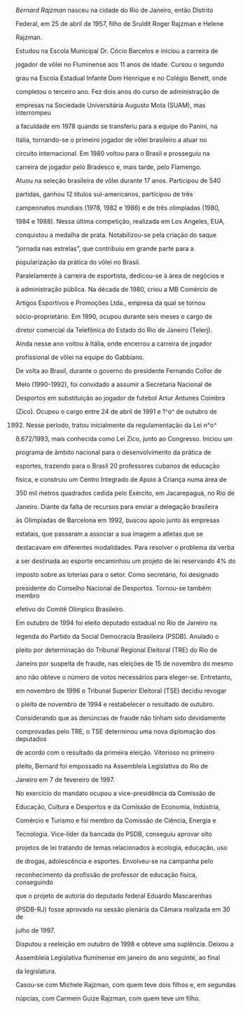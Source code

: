 

*Bernard Rajzman* nasceu na cidade do Rio de Janeiro, então Distrito

Federal, em 25 de abril de 1957, filho de Sruldit Roger Rajzman e Helene

Rajzman.



Estudou na Escola Municipal Dr. Cócio Barcelos e iniciou a carreira de

jogador de vôlei no Fluminense aos 11 anos de idade. Cursou o segundo

grau na Escola Estadual Infante Dom Henrique e no Colégio Benett, onde

completou o terceiro ano. Fez dois anos do curso de administração de

empresas na Sociedade Universitária Augusto Mota (SUAM), mas interrompeu

a faculdade em 1978 quando se transferiu para a equipe do Panini, na

Itália, tornando-se o primeiro jogador de vôlei brasileiro a atuar no

circuito internacional. Em 1980 voltou para o Brasil e prosseguiu na

carreira de jogador pelo Bradesco e, mais tarde, pelo Flamengo.



Atuou na seleção brasileira de vôlei durante 17 anos. Participou de 540

partidas, ganhou 12 títulos sul-americanos, participou de três

campeonatos mundiais (1978, 1982 e 1986) e de três olimpíadas (1980,

1984 e 1988). Nessa última competição, realizada em Los Angeles, EUA,

conquistou a medalha de prata. Notabilizou-se pela criação do saque

“jornada nas estrelas”, que contribuiu em grande parte para a

popularização da prática do vôlei no Brasil.



Paralelamente à carreira de esportista, dedicou-se à área de negócios e

à administração pública. Na década de 1980, criou a MB Comércio de

Artigos Esportivos e Promoções Ltda., empresa da qual se tornou

sócio-proprietário. Em 1990, ocupou durante seis meses o cargo de

diretor comercial da Telefônica do Estado do Rio de Janeiro (Telerj).

Ainda nesse ano voltou à Itália, onde encerrou a carreira de jogador

profissional de vôlei na equipe do Gabbiano.



De volta ao Brasil, durante o governo do presidente Fernando Collor de

Melo (1990-1992), foi convidado a assumir a Secretaria Nacional de

Desportos em substituição ao jogador de futebol Artur Antunes Coimbra

(Zico). Ocupou o cargo entre 24 de abril de 1991 e 1^o^ de outubro de

1992. Nesse período, tratou inicialmente da regulamentação da Lei n^o^

8.672/1993, mais conhecida como Lei Zico, junto ao Congresso. Iniciou um

programa de âmbito nacional para o desenvolvimento da prática de

esportes, trazendo para o Brasil 20 professores cubanos de educação

física, e construiu um Centro Integrado de Apoio à Criança numa área de

350 mil metros quadrados cedida pelo Exército, em Jacarepaguá, no Rio de

Janeiro. Diante da falta de recursos para enviar a delegação brasileira

às Olimpíadas de Barcelona em 1992, buscou apoio junto às empresas

estatais, que passaram a associar a sua imagem a atletas que se

destacavam em diferentes modalidades. Para resolver o problema da verba

a ser destinada ao esporte encaminhou um projeto de lei reservando 4% do

imposto sobre as loterias para o setor. Como secretário, foi designado

presidente do Conselho Nacional de Desportos. Tornou-se também membro

efetivo do Comitê Olímpico Brasileiro.



Em outubro de 1994 foi eleito deputado estadual no Rio de Janeiro na

legenda do Partido da Social Democracia Brasileira (PSDB). Anulado o

pleito por determinação do Tribunal Regional Eleitoral (TRE) do Rio de

Janeiro por suspeita de fraude, nas eleições de 15 de novembro do mesmo

ano não obteve o número de votos necessários para eleger-se. Entretanto,

em novembro de 1996 o Tribunal Superior Eleitoral (TSE) decidiu revogar

o pleito de novembro de 1994 e restabelecer o resultado de outubro.

Considerando que as denúncias de fraude não tinham sido devidamente

comprovadas pelo TRE, o TSE determinou uma nova diplomação dos deputados

de acordo com o resultado da primeira eleição. Vitorioso no primeiro

pleito, Bernard foi empossado na Assembleia Legislativa do Rio de

Janeiro em 7 de fevereiro de 1997.



No exercício do mandato ocupou a vice-presidência da Comissão de

Educação, Cultura e Desportos e da Comissão de Economia, Indústria,

Comércio e Turismo e foi membro da Comissão de Ciência, Energia e

Tecnologia. Vice-líder da bancada do PSDB, conseguiu aprovar oito

projetos de lei tratando de temas relacionados à ecologia, educação, uso

de drogas, adolescência e esportes. Envolveu-se na campanha pelo

reconhecimento da profissão de professor de educação física, conseguindo

que o projeto de autoria do deputado federal Eduardo Mascarenhas

(PSDB-RJ) fosse aprovado na sessão plenária da Câmara realizada em 30 de

julho de 1997.



Disputou a reeleição em outubro de 1998 e obteve uma suplência. Deixou a

Assembleia Legislativa fluminense em janeiro do ano seguinte, ao final

da legislatura.



Casou-se com Michele Rajzman, com quem teve dois filhos e, em segundas

núpcias, com Carmem Guize Rajzman, com quem teve um filho.



